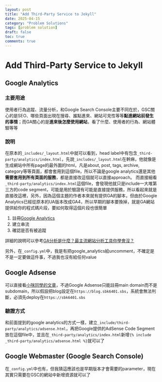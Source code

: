 ```yaml
---
layout: post
title: "Add Third-Party Service to Jekyll"
date: 2025-04-15
category: "Problem Solutions"
tags: [problem solution]
draft: false
toc: true
comments: true
---
```


# Add Third-Party Service to Jekyll
<!-- more -->

## Google Analytics

### 主要用途
使用者行為追蹤、流量分析，和Google Search Console主要不同在於，GSC關心的是SEO、哪些頁面出現在搜尋、誰點進來、網站可見性等等**點進網站前發生的事情**；而GA關心的是**進來後怎麼使用網站**，看了什麼、使用者的行為、網站體驗等等

### 說明
在原本的`_includes/_layout.html`中就可以看到，head label中有包含`_third-party/analytics/index.html`，先說`_includes/_layout.html`在幹麻，他就像是生成網站中所有page的最外圍的html，凡是about, post, tags, archive, category等等頁面，都會套用到這個file，所以不論是google analytics還是其他**需要套用到所有頁面的服務**，都是直接改這個就可以直接approach。
而直接細看`_third-party/analytics/index.html`這個file，會發現他就只是include一大堆第三方的code segment，可能是用於驗證有可能是直接提供服務，所以看起來就是直接改這裡，另外，因為這個主題的作者本來就有提供GA的腳本，但由於Google Analytics已經從原本的UA版本改成GA4，所以早期的腳本要換掉，就是GA網站提供給你的程式碼片段，要如何取得這個片段也很簡單
1. 註冊[Google Analytics](https://analytics.google.com/analytics/web)
2. 建立串流
3. 確認是否有被追蹤

詳細的說明可以參考[GA分析是什麼？最主流網站分析工具你學會沒？](https://welly.tw/blog/google-analytics-instruction)

另外，在`_config.yml`中，我是有把google_analytics給uncomment，不確定是不是一定要做這件事，不過我也沒有給任何value

## Google Adsense
可以直接看[小咪同學的文章](https://freespiritmi.com/google-adsense-step-by-step-guide/)，不過Google Adsense只能註冊main domain而不是subdomain，所以假設把blog設定在`https://blog.sbk6401.sbs`，系統會無法判斷，必須先deploy在`https://sbk6401.sbs`

### 驗證方式
和前面提到的google analytics的方式一樣，建立`_include/third-party/analytics/adsense.html`，再把Google提供的AdSense Code Segment放在這個file中，並且在`_third-party/analytics/index.html`新增`{% include _third-party/analytics/adsense.html %}`就可以了

## Google Webmaster (Google Search Console)
在`_config.yml`中也有，但我猜這應該也是早期版本才會需要的parameter，現在其實只需要在GSC的網站中新增資源就可以了
